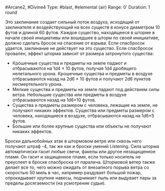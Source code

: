 #Arcane2, #Divine4
Type: #blast, #elemental (air)
Range: 0’
Duration: 1 round

Это заклинание создает сильный поток воздуха, исходящий от заклинателя и воздействующий на всех существ в конусе диаметром 10 футов и длиной 60 футов. Каждое существо, находящееся в шторме в начале своей инициативы или вошедшее в шторм по своей инициативе, должно сделать бросок на спасение от взрыва. Если спасбросок удается, заклинание не действует на это существо. Если спасбросок провален, эффект шторма зависит от размера затронутого существа:

* Крошечные существа и предметы на земле падают и отбрасываются на 1d4 × 10 футов, получая 1d4 дробящего нелетального урона. Крошечные существа и предметы в воздухе отбрасываются назад на 2d6 × 10 футов и получают 2d6 пунктов несмертельного урона.
* Мелкие существа и предметы на земле падают под действием силы ветра. Небольшие существа или предметы в воздухе отбрасываются назад на 1d6×10 футов.
* Существа и предметы размером с человека, лежащие на земле, не получают никаких эффектов. Существа или предметы размером с человека, находящиеся в воздухе, отбрасываются назад на 1d6×5 футов.
* Большие или более крупные существа или объекты не получают никаких эффектов.

Броски дальнобойных атак в штормовом ветре или сквозь него получают штраф -4, так же как и броски умений Listening. Сила шторма автоматически гасит любые свечи, факелы или другое незащищенное пламя. Он гасит и защищенное пламя, если только носитель не преуспеет в броске спасброска от паралича. Штормовой ветер также делает все то, чего можно ожидать от внезапного порыва ветра со скоростью 50 миль в час, например раздувает большой пожар, опрокидывает хрупкие навесы, поднимает пыль или выдувает пары за пределы досягаемости (на усмотрение судьи).
